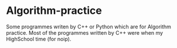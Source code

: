 # Algorithm-practice
Some programmes writen by C++ or Python which are for Algorithm practice.
Most of the programmes written by C++ were when my HighSchool time (for noip).
